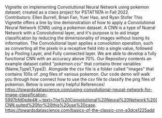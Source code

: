 Vignette on implementing Convolutional Neural Network using pokemon dataset; created as a class project for PSTAT197A in Fall 2022.\
Contributors: Ellen Burrell, Brian Fan, Yuer Hao, and Ryan Stofer
This Vignette offers a line by line demonstration of how to apply a Convolutional Neural Network (CNN) using a pokemon dataset. A CNN is a type of Nueral Network with a Convolutional layer, and it's purpose is to aid image classification by reducing the dimensionality of images without losing its information. The Convolutional layer applies a convolution operation, such as converting all the pixels in a receptive field into a single value, followed by a Pooling Layer, and Fully connected layer. We are able to develop a fully functional CNN with an accuracy above 70%. 
Our Repository contents an example dataset called "pokemon.csv" that contains three variables (Name,Type1,Type2). Alongside the csv file is a folder called "images" that contains 100s of .png files of various pokemon. Our code demo will walk you through how connect how to use the csv file to classify the png files of pokemon.
Below is some very helpful References!
https://towardsdatascience.com/using-convolutional-neural-network-for-image-classification-5997bfd0ede4#:~:text=The%20Convolutional%20Neural%20Network%20(CNN,suited%20for%20this%20use%20case.
https://towardsdatascience.com/basics-of-the-classic-cnn-a3dce1225add